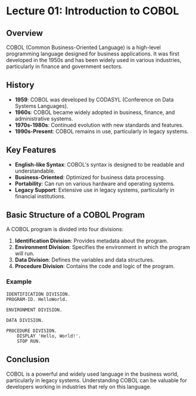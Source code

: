 # Lecture 01: Introduction to COBOL

## Overview

COBOL (Common Business-Oriented Language) is a high-level programming language designed for business applications. It was first developed in the 1950s and has been widely used in various industries, particularly in finance and government sectors.

## History

- **1959**: COBOL was developed by CODASYL (Conference on Data Systems Languages).
- **1960s**: COBOL became widely adopted in business, finance, and administrative systems.
- **1970s-1980s**: Continued evolution with new standards and features.
- **1990s-Present**: COBOL remains in use, particularly in legacy systems.

## Key Features

- **English-like Syntax**: COBOL's syntax is designed to be readable and understandable.
- **Business-Oriented**: Optimized for business data processing.
- **Portability**: Can run on various hardware and operating systems.
- **Legacy Support**: Extensive use in legacy systems, particularly in financial institutions.

## Basic Structure of a COBOL Program

A COBOL program is divided into four divisions:

1. **Identification Division**: Provides metadata about the program.
2. **Environment Division**: Specifies the environment in which the program will run.
3. **Data Division**: Defines the variables and data structures.
4. **Procedure Division**: Contains the code and logic of the program.

### Example

```cobol
IDENTIFICATION DIVISION.
PROGRAM-ID. HelloWorld.

ENVIRONMENT DIVISION.

DATA DIVISION.

PROCEDURE DIVISION.
    DISPLAY 'Hello, World!'.
    STOP RUN.
```

## Conclusion

COBOL is a powerful and widely used language in the business world, particularly in legacy systems. Understanding COBOL can be valuable for developers working in industries that rely on this language.
